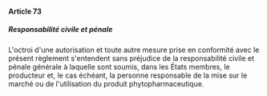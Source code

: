 #### Article 73
##### Responsabilité civile et pénale

L'octroi d'une autorisation et toute autre mesure prise en conformité avec le présent règlement s'entendent sans préjudice de la responsabilité civile et pénale générale à laquelle sont soumis, dans les États membres, le producteur et, le cas échéant, la personne responsable de la mise sur le marché ou de l'utilisation du produit phytopharmaceutique.